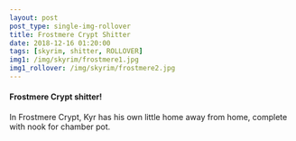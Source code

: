 ```yaml
---
layout: post
post_type: single-img-rollover
title: Frostmere Crypt Shitter
date: 2018-12-16 01:20:00
tags: [skyrim, shitter, ROLLOVER]
img1: /img/skyrim/frostmere1.jpg
img1_rollover: /img/skyrim/frostmere2.jpg
---
```

#### Frostmere Crypt shitter!

In Frostmere Crypt, Kyr has his own little home away from home, complete with nook for chamber pot.
